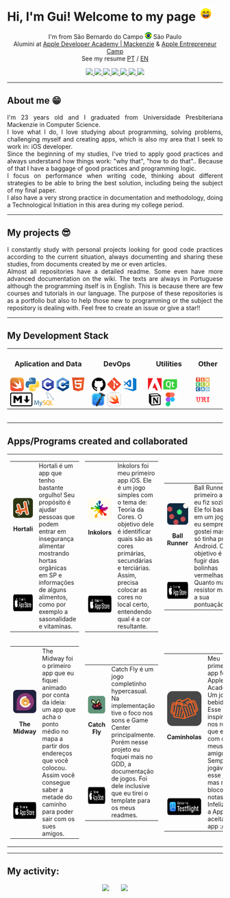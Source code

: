 # Hi, I'm Gui! Welcome to my page <img src="https://raw.githubusercontent.com/Gui25Reis/Gui25Reis/main/images/_gifs/smile.gif" width="35px"/>

<!-- Introdução -->
<p align="center">
    I'm from São Bernardo do Campo <img width="16" src="https://github.com/Gui25Reis/Gui25Reis/blob/main/images/_icons/Brasil-quadrado.png" alt="Brazil"/> São Paulo 
    <br/>Alumini at <a href="https://developeracademy.mackenzie.br/">Apple Developer Academy | Mackenzie</a> & <a href="https://developer.apple.com/entrepreneur-camp/"> Apple Entrepreneur Camp</a>
    <br/>See my resume <a href="https://github.com/Gui25Reis/Gui25Reis/blob/main/files/GuiReis_CV-pt.pdf">PT</a> / <a href="https://github.com/Gui25Reis/Gui25Reis/blob/main/files/GuiReis_CV-en.pdf">EN</a>
</p>

<!-- Redes sociais -->
<p align="center">
<!-- Instagram -->
    <a href="https://www.instagram.com/kings_25g/">
        <img src="https://img.shields.io/badge/Instagram-c13584?&style=flat-square&logo=instagram&logoColor=white" />
    </a>
<!-- Facebook -->
    <a href="https://www.facebook.com/kings25g/">
        <img src="https://img.shields.io/badge/Facebook-3b5998?&style=flat-square&logo=facebook&logoColor=white" />
    </a>
<!-- Linkedin -->
    <a href="https://www.linkedin.com/in/guilherme-reis-27583a1b7/">
        <img src="https://img.shields.io/badge/Linkedin-0e76a8?&style=flat-square&logo=linkedin&logoColor=white" />
    </a>
<!-- Medium -->
    <a href="https://medium.com/@kings_25g">
        <img src="https://img.shields.io/badge/Medium-000000?&style=flat-square&logo=Medium&logoColor=white" />
    </a>
<!-- Stackoverflow -->
    <a href="https://stackoverflow.com/users/13974761/gui-reis">
        <img src="https://img.shields.io/badge/Stackoverflow-F48024?&style=flat-square&logo=Stackoverflow&logoColor=white" />
    </a>
<!-- App Store -->
    <a href="https://apps.apple.com/br/developer/guilherme-reis/id1572342595">
        <img src="https://img.shields.io/badge/AppStore-2076F3?&style=flat-square&logo=AppStore&logoColor=white" />
    </a>
<!-- Linktree -->
    <a href="https://linktr.ee/kings_25g">
        <img src="https://img.shields.io/badge/Linktree-43E660?&style=flat-square&logo=Linktree&logoColor=white" />
    </a>
</p>

----------
## About me 😁
<p align="justify">
    I'm 23 years old and I graduated from Universidade Presbiteriana Mackenzie in Computer Science.
    <br/>I love what I do, I love studying about programming, solving problems, challenging myself and creating apps, which is also my area that I seek to work in: iOS developer.
    <br/>Since the beginning of my studies, I've tried to apply good practices and always understand how things work: "why that", "how to do that".. Because of that I have a baggage of good practices and programming logic.
    <br/>I focus on performance when writing code, thinking about different strategies to be able to bring the best solution, including being the subject of my final paper.
    <br/>I also have a very strong practice in documentation and methodology, doing a Technological Initiation in this area during my college period.
</p>

----------
## My projects 😎
<p align="justify">
    I constantly study with personal projects looking for good code practices according to the current situation, always documenting and sharing these studies, from documents created by me or even articles.
    <br/>Almost all repositories have a detailed readme. Some even have more advanced documentation on the wiki. The texts are always in Portuguese although the programming itself is in English. This is because there are few courses and tutorials in our language. The purpose of these repositories is as a portfolio but also to help those new to programming or the subject the repository is dealing with. Feel free to create an issue or give a star!!
</p>

----------
## My Development Stack
<table align="center" style="margin: 0px auto;">
    <tr>
        <td><h3 align="center">Aplication and Data</h3></td>
        <td><h3 align="center">DevOps</h3></td>
        <td><h3 align="center">Utilities</h3></td>
        <td><h3 align="center">Other</h3></td>
    </tr>
    <tr>
        <td>
            <img src="https://github.com/Gui25Reis/Gui25Reis/blob/main/images/_icons/Swift-quadrado.png"/>
            <img src="https://github.com/Gui25Reis/Gui25Reis/blob/main/images/_icons/Pyhon-quadrada.png"/>
            <img src="https://github.com/Gui25Reis/Gui25Reis/blob/main/images/_icons/C-quadrada.png"/>
            <img src="https://github.com/Gui25Reis/Gui25Reis/blob/main/images/_icons/Cpp-quadrada.png"/>
            <img src="https://github.com/Gui25Reis/Gui25Reis/blob/main/images/_icons/HTML-quadrado.png"/>
            <img src="https://github.com/Gui25Reis/Gui25Reis/blob/main/images/_icons/Markdown-quadrado.png"/>
            <a href="https://www.mysql.com/"><img src="https://github.com/Gui25Reis/Gui25Reis/blob/main/images/_icons/MySQL.png"/></a>
        </td>
        <td>
            <a href="https://github.com/Gui25Reis"><img src="https://github.com/Gui25Reis/Gui25Reis/blob/main/images/_icons/GitHub-quadrado.png"/></a>
            <a href="https://git-scm.com/"><img src="https://github.com/Gui25Reis/Gui25Reis/blob/main/images/_icons/Git-quadrada.png"/></a>
            <a href="https://code.visualstudio.com/"><img src="https://github.com/Gui25Reis/Gui25Reis/blob/main/images/_icons/VsCode-quadrado.png"/></a>
            <a href="https://apps.apple.com/br/app/xcode/id497799835"><img src="https://github.com/Gui25Reis/Gui25Reis/blob/main/images/_icons/XCode-quadrado.png"/></a>
            <a href="https://www.apple.com/br/swift/playgrounds/"><img src="https://github.com/Gui25Reis/Gui25Reis/blob/main/images/_icons/SwiftPlaygrounds-quadrado.png"/></a>
        </td>
        <td>
            <img src="https://github.com/Gui25Reis/Gui25Reis/blob/main/images/_icons/Adobe-quadrado.png"/>
            <a href="https://www.qt.io/"><img src="https://github.com/Gui25Reis/Gui25Reis/blob/main/images/_icons/QtDesigner-png.png"/></a>
            <a href="https://www.notion.so/product"><img src="https://github.com/Gui25Reis/Gui25Reis/blob/main/images/_icons/Notion-quadrado.png"/></a>
            <a href="https://www.figma.com/"><img src="https://github.com/Gui25Reis/Gui25Reis/blob/main/images/_icons/Figma-quadrado.png"/></a>
        </td>
        <td>
            <a href="https://www.tinkercad.com/users/4f5dpZ494Qs-kings25g?category=circuits&sort=likes&view_mode=default"><img src="https://github.com/Gui25Reis/Gui25Reis/blob/main/images/_icons/Tinkercad-png.png"/></a>
            <a href="https://www.urionlinejudge.com.br/judge/pt/profile/318386"><img src="https://github.com/Gui25Reis/Gui25Reis/blob/main/images/_icons/URI-quadrado.png"/></a>
        </td>
    </tr>
</table>

<br/>

----------
## Apps/Programs created and collaborated
<table>
    <!-- >>>>>>>>>>>>>>>>>>>> Linha 01 <<<<<<<<<<<<<<<<<<<<<< -->
    <tr>
        <!-- Hortali -->
        <td>
            <table>
                <tr>
                    <td align="center">
                        <a href="https://github.com/Hortali/Hortali-App">
                            <img src="https://github.com/Gui25Reis/Gui25Reis/blob/main/images/_apps/Hortali-Logo.png"  alt="Logo app Hortali"/>
                        </a>
                        <p><b>Hortali</b></p>
                    </td>
                    <td rowspan="2" width = 400 valign="top">
                        Hortali é um app que tenho bastante orgulho! Seu propósito é ajudar pessoas que podem entrar em insegurança alimentar mostrando hortas orgânicas em SP e informações de alguns alimentos, como por exemplo a sasonalidade e vitaminas.
                    </td>
                </tr>
                <tr>
                    <td>
                        <a href="https://apps.apple.com/br/app/hortali/id6443548466">
                            <img src="https://github.com/Gui25Reis/Gui25Reis/blob/main/images/AppStore-Pt.png" height=40/>
                        </a>
                    </td>
                </tr>
            </table>
        </td>
        <!-- Inkolors -->
        <td>
            <table>
                <tr>
                    <td align="center">
                        <a href="https://github.com/Gui25Reis/Inkolors">
                            <img src="https://github.com/Gui25Reis/Gui25Reis/blob/main/images/_apps/Inkolors-logo.png" alt="Logo app Inkolors"/>
                        </a>
                        <p><b>Inkolors</b></p>
                    </td>
                    <td rowspan="2" width=400 valign="top">
                        Inkolors foi meu primeiro app iOS. Ele é um jogo simples com o tema de: Teoria da Cores. O objetivo dele é identificar quais são as cores primárias, secundárias e terciárias. Assim, precisa colocar as cores no local certo, entendendo qual é a cor resultante.
                    </td>
                </tr>
                <tr>
                    <td>
                        <a href="https://apps.apple.com/us/app/inkolors/id1572342593">
                            <img src="https://github.com/Gui25Reis/Gui25Reis/blob/main/images/AppStore-Pt.png" height=40/>
                        </a>
                    </td>
                </tr>
            </table>
        </td>
        <!-- Ball Runner -->
        <td>
            <table>
                <tr>
                    <td align="center">
                        <a href="https://github.com/Gui25Reis/Ball-Runner">
                            <img src="https://github.com/Gui25Reis/Gui25Reis/blob/main/images/_apps/Ball_Runner-Logo.png"  alt="Logo app Ball Runner"/>
                        </a>
                        <p><b>Ball Runner</b></p>
                    </td>
                    <td rowspan="2" width = 400 valign="top">
                        Ball Runner foi o primeiro app que eu fiz sozinho. Ele foi baseado em um jogo que eu sempre gostei mas que só tinha pra Android. O objetivo é você fugir das bolinhas vermelhas. Quanto mais resistor maior é a sua pontuação.
                    </td>
                </tr>
                <tr>
                    <td>
                        <a href="https://apps.apple.com/br/app/ball-runner/id1579613903">
                            <img src="https://github.com/Gui25Reis/Gui25Reis/blob/main/images/AppStore-Pt.png" height=40/>
                        </a>
                    </td>
                </tr>
            </table>
        </td>
        <!-- Coverless -->
        <td>
            <table>
                <tr>
                    <td align="center">
                        <a href="https://github.com/Gui25Reis/Coverless">
                            <img src="https://github.com/Gui25Reis/Gui25Reis/blob/main/images/_apps/Coverless-logo.png" alt="Logo app Coverless"/>
                        </a>
                        <p><b>Coverless</b></p>
                    </td>
                    <td rowspan="2" width = 400 valign="top">
                        Coverless foi um app com o objetivo de estudar a acessibilidade, desde seu propósito até as suas features. O app tem como objetivo indicar livros a partir das sinopse, sem olha a capa. Nesse app tive o foco com APIs principalmente.
                    </td>
                </tr>
                <tr>
                    <td>
                        <a href="https://apps.apple.com/us/app/coverless-your-book-sugestion/id1587382412">
                            <img src="https://github.com/Gui25Reis/Gui25Reis/blob/main/images/AppStore-Pt.png" height=40/>
                        </a>
                    </td>
                </tr>
            </table>
        </td>
        <!-- Datas em Dias -->
        <td>
            <table>
                <tr>
                    <td align="center">
                        <a href="https://github.com/Gui25Reis/Diferenca-em-dias">
                            <img src="https://github.com/Gui25Reis/Gui25Reis/blob/main/images/_apps/Diferenca_Dias-Logo.png"  alt="Logo do app Datas em Dias"/>
                        </a>
                        <p><b>Datas em Dias</b></p>
                    </td>
                    <td rowspan="2" width = 400 valign="top">
                        Essa aplicação desktop foi um projeto com o objetivo de juntar todo o conhecimento que eu tinha adquirido, aprofundamento nas boas práticas, aplicação desktop com UI, POO, PyQT, documentação... O propósito dele é pegar o intervalo em dias entre duas datas.
                    </td>
                </tr>
                <tr>
                    <td>
                        <a href="https://github.com/Gui25Reis/Diferenca-em-dias/releases/download/1.0.0/_executavel_.1.0.rar">
                            <img src="https://github.com/Gui25Reis/Gui25Reis/blob/main/images/Wndowns-black-Pt.png" height=40/>
                        </a>
                    </td>
                </tr>
            </table>
        </td>
        <!-- Kaos Bot -->
        <td>
            <table>
                <tr>
                    <td align="center">
                        <a href="https://github.com/giangamberi/KaOS_Bot">
                            <img src="https://github.com/Gui25Reis/Gui25Reis/blob/main/images/_apps/Kaos_Bot-Logo.png"  alt="Logo do Kaos Bot"/>
                        </a>
                        <p><b>Kaos Bot</b></p>
                    </td>
                    <td rowspan="2" width = 400 valign="top">
                        Primeiro bot que eu trabalhei. Esse foi um bot para discord criado durante a pandemia juntos com os amigos de faculdade para causar nos servers rs. Ta ai o nome: caos.
                    </td>
                </tr>
                <tr>
                    <td>
                        <a href="https://github.com/giangamberi/KaOS_Bot/releases/tag/v2.0">
                            <img src="https://github.com/Gui25Reis/Gui25Reis/blob/main/images/Wndowns-black-Pt.png" height=40/>
                        </a>
                    </td>
                </tr>
            </table>
        </td>
    </tr>
    <!-- >>>>>>>>>>>>>>>>>>>> Linha 02 <<<<<<<<<<<<<<<<<<<<<< -->
    <tr>
        <!-- The Midway -->
        <td>
            <table>
                <tr>
                    <td align="center">
                        <a href="https://github.com/The-Midway/TheMidway-App">
                            <img src="https://github.com/Gui25Reis/Gui25Reis/blob/main/images/_apps/The_Midway-Logo.png"  alt="Logo app The Midway"/>
                        </a>
                        <p><b>The Midway</b></p>
                    </td>
                    <td rowspan="2" width = 400 valign="top">
                        The Midway foi o primeiro app que eu fiquei animado por conta da ideia: um app que acha o ponto médio no mapa a partir dos endereços que você colocou. Assim você consegue saber a metade do caminho para poder sair com os sues amigos.
                    </td>
                </tr>
                <tr>
                    <td>
                        <a href="https://apps.apple.com/br/app/the-midway/id1599585926">
                            <img src="https://github.com/Gui25Reis/Gui25Reis/blob/main/images/AppStore-Pt.png" height=40/>
                        </a>
                    </td>
                </tr>
            </table>
        </td>
        <!-- Catch Fly -->
        <td>
            <table>
                <tr>
                    <td align="center">
                        <a href="https://github.com/rebeccamello/Catch-Fly">
                            <img src="https://github.com/Gui25Reis/Gui25Reis/blob/main/images/_apps/CatchFly-Logo.png"  alt="Logo app Catch Fly"/>
                        </a>
                        <p><b>Catch Fly</b></p>
                    </td>
                    <td rowspan="2" width = 400 valign="top">
                        Catch Fly é um jogo completinho hypercasual. Na implementação tive o foco nos sons e Game Center principalmente. Porém nesse projeto eu foquei mais no GDD, a documentação de jogos. Foi dele inclusive que eu tirei o template para os meus readmes.
                    </td> 
                </tr>
                <tr>
                    <td>
                        <a href="https://apps.apple.com/us/app/catch-fly-the-escape/id1615619928">
                            <img src="https://github.com/Gui25Reis/Gui25Reis/blob/main/images/AppStore-Pt.png" height=40/>
                        </a>
                    </td>
                </tr>
            </table>
        </td>
        <!-- Caminholas -->
        <td>
            <table>
                <tr>
                    <td align="center">
                        <a href="https://github.com/Gui25Reis/Drink-Game">
                            <img src="https://github.com/Gui25Reis/Gui25Reis/blob/main/images/_apps/Caminholas-logo.png"  alt="Logo app Caminholas"/>
                        </a>
                        <p><b>Caminholas</b></p>
                    </td>
                    <td rowspan="2" width = 400 valign="top">
                        Meu primeiro app fora da Apple Academy. Um jogo de bebida. Esse app foi inspirado nos rolês que eu tive com os meus amigos. Sempre jogávamos esse jogo, mas no bloco de notas. Infelizmente a Apple não aceita esse app :/
                    </td>
                </tr>
                <tr>
                    <td>
                        <a href="https://kings-gui.notion.site/Caminholas-88a8027d54594057ab3d6867bf906cf1?pvs=4">
                            <img src="https://github.com/Gui25Reis/Gui25Reis/blob/main/images/Testflight-Pt.png" height=40/>
                        </a>
                    </td>
                </tr>
            </table>
        </td>
        <!-- Maria Cacau -->
        <td>
            <table>
                <tr>
                    <td align="center">
                        <a href="https://github.com/Gui25Reis/Maria-Cacau-Contagem">
                            <img src="https://github.com/Gui25Reis/Gui25Reis/blob/main/images/_apps/Maria_Cacau-Logo.png"  alt="Logo da Maria Cacau"/>
                        </a>
                        <p><b>Maria Cacau</b></p>
                    </td>
                    <td rowspan="2" width = 400 valign="top">
                        Esse foi um dos primeiros softwares que a cada nova versão gerada foi uma evolução minha na programação. Esse é um programa desktop para a empresa Maria Cacau que a ajuda a criar com um resumo dos pedidos que precisam ser feitos no período selecionado e os tipos de entregas.
                    </td>
                </tr>
                <tr>
                    <td>
                        <a href="https://github.com/Gui25Reis/Maria-Cacau-Contagem/releases/download/3.0.0/MC.-.Analise.exe">
                            <img src="https://github.com/Gui25Reis/Gui25Reis/blob/main/images/Wndowns-black-Pt.png" height=40/>
                        </a>
                    </td>
                </tr>
            </table>
        </td>
        <!-- Base Convertor -->
        <td>
            <table>
                <tr>
                    <td align="center">
                        <a href="https://github.com/Gui25Reis/Mudanca-de-base">
                            <img src="https://github.com/Gui25Reis/Gui25Reis/blob/main/images/_apps/Mudanca_Base-Logo.png"  alt="Logo do app Mudança de Base"/>
                        </a>
                        <p><b>Base Convertor</b></p>
                    </td>
                    <td rowspan="2" width = 400 valign="top">
                        Essa foi a primeira aplicação que eu fiz com interface gráfica. O app faz a conversão de bases de números inteiros. Esse assunto foi um dos primeiros que eu aprendi na computação. Foi muito interessante ver a evolução que ele teve!
                    </td>
                </tr>
                <tr>
                    <td>
                        <a href="https://github.com/Gui25Reis/Mudanca-de-base/blob/main/arquivos/_executavel_%5B1.1.0%5D.rar">
                            <img src="https://github.com/Gui25Reis/Gui25Reis/blob/main/images/Wndowns-black-Pt.png" height=40/>
                        </a>
                    </td>
                </tr>
            </table>
        </td>
    </tr>
</table>

----------
## My activity:
<p align="center">
    <img src="https://github-readme-stats.vercel.app/api?username=gui25reis&show_icons=true&theme=onedark" height="180px"/>&nbsp;&nbsp;&nbsp;&nbsp;&nbsp;&nbsp;
    <img src= "https://github-readme-stats.vercel.app/api/top-langs/?username=gui25reis&amp;theme=dark&layout=compact" height="180px"/>
</p>
